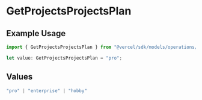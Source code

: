 # GetProjectsProjectsPlan

## Example Usage

```typescript
import { GetProjectsProjectsPlan } from "@vercel/sdk/models/operations/getprojects.js";

let value: GetProjectsProjectsPlan = "pro";
```

## Values

```typescript
"pro" | "enterprise" | "hobby"
```
